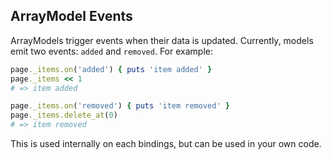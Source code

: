 ## ArrayModel Events

ArrayModels trigger events when their data is updated.  Currently, models emit two events: ```added``` and ```removed```.  For example:

```ruby
page._items.on('added') { puts 'item added' }
page._items << 1
# => item added

page._items.on('removed') { puts 'item removed' }
page._items.delete_at(0)
# => item removed
```

This is used internally on each bindings, but can be used in your own code.
